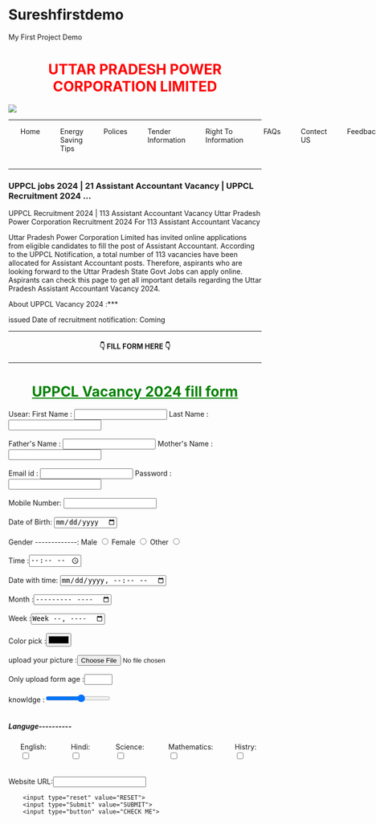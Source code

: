 # Sureshfirstdemo
My First Project Demo
<!DOCTYPE html>
<html>
<head>
<title> UPPCL FORM 2024</title>
</head>
<body background="uppclb1.jpeg">
<h1 style="text-align:center;"><a style="color:red;"> UTTAR PRADESH POWER CORPORATION LIMITED </a></h1>
<img src="uppcl.png"><hr>
<table>
      <ul style="list-style:none; display:flex; gap:40px" style="text-align:center">
     <li>Home</li>
	 <li>Energy Saving Tips</li>
	 <li>Polices</li>
	 <li>Tender Information</li>
	 <li>Right To Information</li>
	 <li>FAQs</li>
	 <li>Contect US</li>
	 <li>Feedback</li>
	 <li>Search</li><input type="Search" name="searchfile"> 
</table> <hr>

<h3>UPPCL jobs 2024 | 21 Assistant Accountant Vacancy | UPPCL Recruitment 2024 ... </h3>
<p>UPPCL Recruitment 2024 | 113 Assistant Accountant Vacancy Uttar Pradesh Power Corporation Recruitment 2024 For 113 Assistant Accountant Vacancy

Uttar Pradesh Power Corporation Limited has invited online applications from eligible candidates to fill the post of Assistant Accountant. According to the UPPCL Notification, a total number of 113 vacancies have been allocated for Assistant Accountant posts. Therefore, aspirants who are looking forward to the Uttar Pradesh State Govt Jobs can apply online. Aspirants can check this page to get all important details regarding the Uttar Pradesh Assistant Accountant Vacancy 2024.

About UPPCL Vacancy 2024 :***

issued Date of recruitment notification: Coming</p><hr>
<h4 style="text-align:center">👇 FILL FORM HERE 👇</h4><hr>
<h1 style="text-align:center;"><a style="color:green;"><u> UPPCL Vacancy 2024 fill form </u> </a></h1>
<form>
     Usear: First Name : <input type="text" name="username">
	 Last Name : <input type="text" name="username"> <br> <br>
	  Father's Name : <input type="text" name="username"> 
	   Mother's Name : <input type="text" name="username"> <br> <br>
	   Email id : <input type="email" name="useremail">
	   Password : <input type="Password" name="Userpassword"> <br> <br>
	    Mobile Number: <input type="tel" name="usermobile"> <br> <br>
		Date of Birth: <input type="date" name="dob"> <br> <br>
		Gender -------------:
		Male <input type="radio" name="gender"> Female <input type="radio" name="gender"> Other <input type="radio" name="gender"><br><br>
		Time :<input type="Time" name="Submittime"> <br> <br>
		Date with time: <input type="datetime-local" name="dob"> <br> <br>
		Month :<input type="month" name="dobmonth"> <br> <br>
		Week :<input type="week" name="Week"> <br> <br>
		Color pick :<input type="color" name="uicolor"> <br> <br>
		upload your picture :<input type="file" name="photofile"> <br> <br>
		Only upload form age  :<input type="number" name="personcount" min="18" max="36"> <br> <br>
		knowldge  :<input type="range" name="range" min="1" max="10"> <br> <br>
		<h5>Languge----------</h5>
		<table>
		<ol style="list-style:none; display:flex; gap:40px" style="text-align:center">
		    <li>English:<input type="checkbox" name="lang"></li>
			<li>Hindi:<input type="checkbox" name="lang"></li>
		     <li>Science:<input type="checkbox" name="lang"></li>
		      <li>Mathematics:<input type="checkbox" name="lang"></li>
		      <li>Histry:<input type="checkbox" name="lang"></li>
			</ol>
		</table>
		Website URL:<input type="URL" name="websiteurl"> 
		
		<input type="reset" value="RESET">
		<input type="Submit" value="SUBMIT">
		<input type="button" value="CHECK ME">
		
</form>
</body>
</html>
